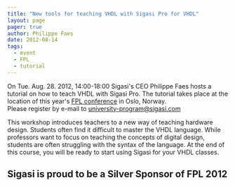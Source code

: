 ```yaml
---
title: "New tools for teaching VHDL with Sigasi Pro for VHDL"
layout: page 
pager: true
author: Philippe Faes
date: 2012-08-14
tags: 
  - event
  - FPL
  - tutorial
---
```

<div class="content">
<p>On Tue. Aug. 28. 2012, 14:00-18:00 Sigasi's <span class="caps">CEO</span> Philippe Faes hosts a tutorial on how to teach <span class="caps">VHDL</span> with Sigasi Pro. The tutorial takes place at the location of this year's <a href="/http://www.fpl2012.org"><span class="caps">FPL</span> conference</a> in Oslo, Norway.<br/>Please register by e-mail to <a href="mailto:university-program@sigasi.com" class="elf-mailto elf-icon">university-program@sigasi.com</a></p>	<p>This workshop introduces teachers to a new way of teaching hardware design. Students often find it difficult to master the <span class="caps">VHDL</span> language. While professors want to focus on teaching the concepts of digital design, students are often struggling with the syntax of the language. At the end of this course, you will be ready to start using Sigasi for your <span class="caps">VHDL</span> classes.</p>	<h2>Sigasi is proud to be a Silver Sponsor of <span class="caps">FPL</span> 2012</h2>  </div>

